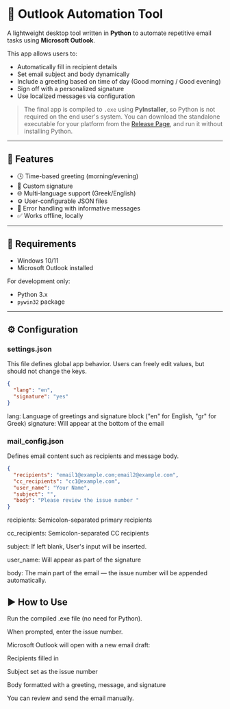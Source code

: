 # 📧 Outlook Automation Tool

A lightweight desktop tool written in **Python** to automate repetitive email tasks using **Microsoft Outlook**.

This app allows users to:
- Automatically fill in recipient details
- Set email subject and body dynamically
- Include a greeting based on time of day (Good morning / Good evening)
- Sign off with a personalized signature
- Use localized messages via configuration

> The final app is compiled to `.exe` using **PyInstaller**, so Python is not required on the end user's system.
> You can download the standalone executable for your platform from the [Release Page](https://github.com/MariosMoraitis/Outlook_Automation/releases), and run it without installing Python.

---

## 🚀 Features

- 🕓 Time-based greeting (morning/evening)
- 📎 Custom signature
- 🌐 Multi-language support (Greek/English)
- ⚙️ User-configurable JSON files
- 🧠 Error handling with informative messages
- ✅ Works offline, locally

---

## 🧰 Requirements

- Windows 10/11
- Microsoft Outlook installed

For development only:
- Python 3.x
- `pywin32` package

---

## ⚙️ Configuration

### settings.json
This file defines global app behavior. Users can freely edit values, but should not change the keys.

```json
{
  "lang": "en",
  "signature": "yes"
}
```
lang: Language of greetings and signature block ("en" for English, "gr" for Greek)
signature: Will appear at the bottom of the email

### mail_config.json
Defines email content such as recipients and message body.
```json
{
  "recipients": "email1@example.com;email2@example.com",
  "cc_recipients": "cc1@example.com",
  "user_name": "Your Name",
  "subject": "",
  "body": "Please review the issue number "
}
```
recipients: Semicolon-separated primary recipients

cc_recipients: Semicolon-separated CC recipients

subject: If left blank, User's input will be inserted.

user_name: Will appear as part of the signature

body: The main part of the email — the issue number will be appended automatically.

## ▶️ How to Use
Run the compiled .exe file (no need for Python).

When prompted, enter the issue number.

Microsoft Outlook will open with a new email draft:

Recipients filled in

Subject set as the issue number

Body formatted with a greeting, message, and signature

You can review and send the email manually.
